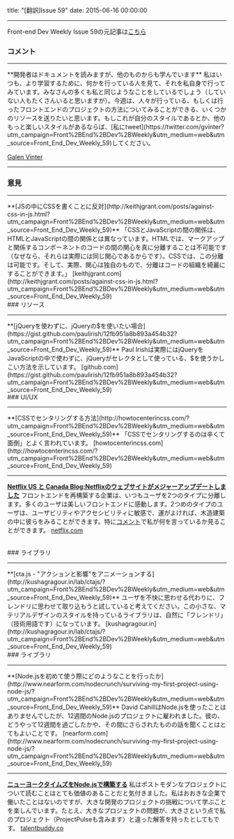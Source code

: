 title: "[翻訳]Issue 59"
date: 2015-06-16 00:00:00

---
Front-end Dev Weekly Issue 59の元記事は[こちら](https://frontenddevweekly.curated.co/issues/59)

### コメント
<hr>
**開発者はドキュメントを読みますが、他のものからも学んでいます**
私はいつも、より学習するために、何かを行っている人を見て、それを私自身で行ってみています。みなさんの多くも私と同じようなことをしているでしょう（していない人もたくさんいると思いますが）。今週は、人々が行っている、もしくは行ったフロントエンドのプロジェクトの方法についてみることができる、いくつかのリソースを送りたいと思います。もしこれが自分のスタイルであるとか、他のもっと楽しいスタイルがあるならば、[私にtweet](https://twitter.com/gvinter?utm_campaign=Front%2BEnd%2BDev%2BWeekly&utm_medium=web&utm_source=Front_End_Dev_Weekly_59)してください。

[Galen Vinter](https://twitter.com/gvinter)

<hr>

### 意見
<hr>
**[JSの中にCSSを書くことに反対](http://keithjgrant.com/posts/against-css-in-js.html?utm_campaign=Front%2BEnd%2BDev%2BWeekly&utm_medium=web&utm_source=Front_End_Dev_Weekly_59)**
「CSSとJavaScriptの間の関係は、HTMLとJavaScriptの間の関係とは異なっています。HTMLでは、マークアップと関係するコンポーネントのコードの間の関心を真に分離することは不可能です（なぜなら、それらは実際には同じ関心であるからです）。CSSでは、この分離は可能です。そして、実際、関心は独自のもので、分離はコードの組織を綺麗にすることができます。」
[keithjgrant.com](http://keithjgrant.com/posts/against-css-in-js.html?utm_campaign=Front%2BEnd%2BDev%2BWeekly&utm_medium=web&utm_source=Front_End_Dev_Weekly_59)

<br>
### リソース
<hr>
**[jQueryを使わずに、jQueryの$を使いたい場合](https://gist.github.com/paulirish/12fb951a8b893a454b32?utm_campaign=Front%2BEnd%2BDev%2BWeekly&utm_medium=web&utm_source=Front_End_Dev_Weekly_59)**
Paul Irishは実際にはjQueryをJavaScriptの中で使わずに、jQueryがセレクタとして使っている、$を使うかしこい方法を示しています。
[github.com](https://gist.github.com/paulirish/12fb951a8b893a454b32?utm_campaign=Front%2BEnd%2BDev%2BWeekly&utm_medium=web&utm_source=Front_End_Dev_Weekly_59)

<br>
### UI/UX
<hr>
**[CSSでセンタリングする方法](http://howtocenterincss.com/?utm_campaign=Front%2BEnd%2BDev%2BWeekly&utm_medium=web&utm_source=Front_End_Dev_Weekly_59)**
「CSSでセンタリングするのは辛くて面倒」とよく言われています。
[howtocenterincss.com](http://howtocenterincss.com/?utm_campaign=Front%2BEnd%2BDev%2BWeekly&utm_medium=web&utm_source=Front_End_Dev_Weekly_59)

---

**[Netflix US と Canada Blog:Netflixのウェブサイトがメジャーアップデートしました](http://blog.netflix.com/2015/06/the-netflix-website-gets-major-upgrade.html?utm_campaign=Front%2BEnd%2BDev%2BWeekly&utm_medium=web&utm_source=Front_End_Dev_Weekly_59)**
フロントエンドを再構築する企業は、いつもユーザを2つのタイプに分離します。多くのユーザは美しいフロントエンドに感動します。2つめのタイプのユーザは、ユーザビリティやアクセシビリティに敏感で、運がよければ、木造建築の中に彼らをみることができます。特に[コメント](http://cloud.galenvinter.com/image/1r3m1N1a0B12?utm_campaign=Front%2BEnd%2BDev%2BWeekly&utm_medium=web&utm_source=Front_End_Dev_Weekly_59)で私が何を言っているか見ることができます。
[netflix.com](http://blog.netflix.com/2015/06/the-netflix-website-gets-major-upgrade.html?utm_campaign=Front%2BEnd%2BDev%2BWeekly&utm_medium=web&utm_source=Front_End_Dev_Weekly_59)

<br>
### ライブラリ
<hr>
**[cta.js - "アクションと影響"をアニメーションする](http://kushagragour.in/lab/ctajs/?utm_campaign=Front%2BEnd%2BDev%2BWeekly&utm_medium=web&utm_source=Front_End_Dev_Weekly_59)**
ユーザを不快に思わせる代わりに、フレンドリに思わせて取り込もうと試していると考えてください。この小さな、マテリアルデザインのスタイルを持っているライブラリは、自然に「フレンドリ」（技術用語です）になっています。
[kushagragour.in](http://kushagragour.in/lab/ctajs/?utm_campaign=Front%2BEnd%2BDev%2BWeekly&utm_medium=web&utm_source=Front_End_Dev_Weekly_59)

<br>
### ライブラリ
<hr>
**[Node.jsを初めて使う際にどのようなことを行ったか](http://www.nearform.com/nodecrunch/surviving-my-first-project-using-node-js/?utm_campaign=Front%2BEnd%2BDev%2BWeekly&utm_medium=web&utm_source=Front_End_Dev_Weekly_59)**
David CahillはNode.jsを使ったことはありませんでしたが、12週間のNode.jsのプロジェクトに雇われました。彼の、どうやって12週間を過ごしたかや、その間にさらされたものの話を聞くことはとてもよいことです。
[nearform.com](http://www.nearform.com/nodecrunch/surviving-my-first-project-using-node-js/?utm_campaign=Front%2BEnd%2BDev%2BWeekly&utm_medium=web&utm_source=Front_End_Dev_Weekly_59)

---

**[ニューヨークタイムズをNode.jsで構築する](https://www.talentbuddy.co/blog/building-with-node-js-at-the-new-york-times/?utm_campaign=Front%2BEnd%2BDev%2BWeekly&utm_medium=web&utm_source=Front_End_Dev_Weekly_59)**
私はポストモダンなプロジェクトについて読むことはとても価値のあることだと気付きました。私はおおきな企業で働いたことはないのですが、大きな開発のプロジェクトの挑戦について学ぶことを楽しんでいます。たとえ、大きなプロジェクトの問題が、大きさという点で私のプロジェクト（ProjectPulseも含みます）と違った解答を持ったとしてもです。
[talentbuddy.co](https://www.talentbuddy.co/blog/building-with-node-js-at-the-new-york-times/?utm_campaign=Front%2BEnd%2BDev%2BWeekly&utm_medium=web&utm_source=Front_End_Dev_Weekly_59)